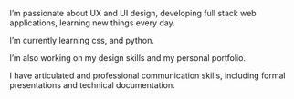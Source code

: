I’m passionate about UX and UI design, developing full stack web applications, learning new things every day.

I’m currently learning css, and python.

I’m also working on my design skills and my personal portfolio.  

I have articulated and professional communication skills, including formal presentations and technical documentation.
